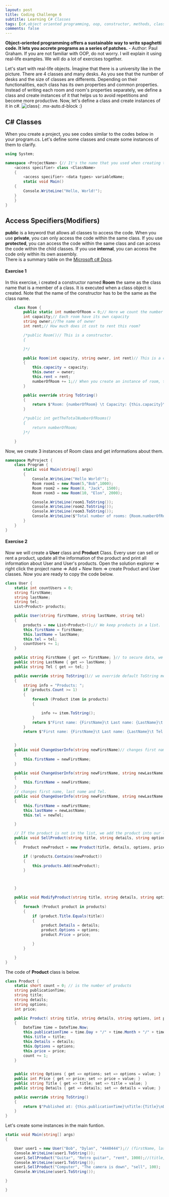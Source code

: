 ```yaml
---
layout: post
title: Coding Challenge 6
subtitle: Learning C# Classes 
tags: [c#,object oriented programming, oop, constructor, methods, class, method parameters, overloading,access specifier, Product class, User class, getter,setter]
comments: false
---
```


**Object-oriented programming offers a sustainable way to write spaghetti code. It lets you accrete programs as a series of patches.** - Author: Paul Graham. If you are not familiar with OOP, do not worry. I will explain it using real-life examples. We will do a lot of exercises together.<br> 

Let's start with real-life objects. İmagine that there is a university like in the picture. There are 4 classes and many desks. As you see that the number of desks and the size of classes are differents. Depending on their functionalities, each class has its own properties and common properties. Instead of writing each room and room's properties separately, we define a class and create instances of it that helps us to avoid repetitions and become more productive. Now, let's define a class and create instances of it in c#.
![class](/assets/img/class.jpg){: .mx-auto.d-block :}

## C# Classes
When you create a project, you see codes similar to the codes below in your program.cs. Let's define some classes and create some instances of them to clarify.
```c#
using System;

namespace <ProjectName> {// It's the name that you used when creating the project.
    <access specifier> class <ClassName> 
    {
        <access specifier> <data types> variableName;
        static void Main()
    {
        Console.WriteLine("Hello, World!");
    }
    }
}
```
## Access Specifiers(Modifiers)
**public** is a keyword that allows all classes to access the code. When you use **private**, you can only access the code within the same class. If you use **protected**, you can access the code within the same class and can access the code within the child classes. If you use **internal**, you can access the code only within its own assembly.<br>
There is a summary table on the [Microsoft c# Docs](https://docs.microsoft.com/en-us/dotnet/csharp/programming-guide/classes-and-structs/access-modifiers).
#### Exercise 1
In this exercise, i created a constructor named **Room** the same as the class name that is a member of a class. It is executed when a class object is created. Note that the name of the constructor has to be the same as the class name.
```c#
    class Room {
        public static int numberOfRoom = 0;// Here we count the number of rooms. Make it private to avoid changes from invalid user.
        int capacity;// Each room have its own capacity
        string owner;//The name of owner
        int rent;// How much does it cost to rent this room?

        /*public Room()// This is a constructor. 
        {

        }*/

        public Room(int capacity, string owner, int rent)// This is a constructor too. We are overloading it by changing the number of paramters
        {
            this.capacity = capacity;
            this.owner = owner;
            this.rent = rent;
            numberOfRoom += 1;// When you create an instance of room, the numberOfRomm icreases.
        }

        public override string ToString()
        {
            return $"Room: {numberOfRoom} \t Capacity: {this.capacity}\tOwner: {this.owner}\nRent: {this.rent}";
        }

        /*public int getTheTotalNumberOfRooms()
        {
            return numberOfRoom;
        }*/

    }
```
Now, we create 3 instances of Room class and get informations about them.
```c#
namespace MyProject {
    class Program {
        static void Main(string[] args)
        {
            Console.WriteLine("Hello World!");
            Room room1 = new Room(5,"Bob",1000);
            Room room2 = new Room(8, "Jack", 1500);
            Room room3 = new Room(10, "Elon", 2000);

            Console.WriteLine(room1.ToString());
            Console.WriteLine(room2.ToString());
            Console.WriteLine(room3.ToString());
            Console.WriteLine($"Total number of rooms: {Room.numberOfRoom} ");
        }
    }
}


```

#### Exercise 2
Now we will create a **User** class and **Product** Class. Every user can sell or rent a product, update all the information of the product and print all information about User and User's products.
Open the solution explorer => right click the project name => Add + New Item => create Product and User classes. Now you are ready to copy the code below.
```c#
class User {
    static int countUsers = 0;
    string firstName;
    string lastName;
    string tel;
    List<Product> products;

    public User(string firstName, string lastName, string tel)
    {
        products = new List<Product>();// We keep products in a list.
        this.firstName = firstName;
        this.lastName = lastName;
        this.tel = tel;
        countUsers += 1;
    }

    public string FirstName { get => firstName; }// to secure data, we used private access modifier. So, we added a getter method.
    public string LastName { get => lastName; }
    public string Tel { get => tel; }

    public override string ToString()// we override default ToString method to customize it.
    {
        string info = "Products: ";
        if (products.Count >= 1)
        {
            foreach (Product item in products)
            {

                info += item.ToString();
            }
            return $"First name: {FirstName}\t Last name: {LastName}\t Tel:{Tel}\n {info}";
        }
        return $"First name: {FirstName}\t Last name: {LastName}\t Tel:{Tel}\n {info}-";


    }
    public void ChangeUserInfo(string newFirstName)// changes first name.
    {
        this.firstName = newFirstName;
    }

    public void ChangeUserInfo(string newFirstName, string newLastName)// changes first name and last name. 
    {
        this.firstName = newFirstName;
    }
    // changes first name, last name and Tel. 
    public void ChangeUserInfo(string newFirstName, string newLastName, string newTel)
    {
        this.firstName = newFirstName;
        this.lastName = newLastName;
        this.tel = newTel;

    }

    // If the product is not in the list, we add the product into our list.  
    public void SellProduct(string title, string details, string options, int price)
    {
        Product newProduct = new Product(title, details, options, price);

        if (!products.Contains(newProduct))
        {
            this.products.Add(newProduct);
        }



    }

    public void ModifyProduct(string title, string details, string options, int price)
    {
        foreach (Product product in products)
        {
            if (product.Title.Equals(title))
            {
                product.Details = details;
                product.Options = options;
                product.Price = price;

            }
        }

    }
}
```
The code of **Product** class is below.
```c#
class Product {
    static short count = 0; // is the number of products
    string publicationTime;
    string title;
    string details;
    string options;
    int price;

    public Product( string title, string details, string options, int price)
    {
        DateTime time = DateTime.Now;
        this.publicationTime = time.Day + "/" + time.Month + "/" + time.Year + " " + time.Hour + ":" + time.Minute;
        this.title = title;
        this.Details = details;
        this.Options = options;
        this.price = price;
        count += 1;
    }

    
    public string Options { get => options; set => options = value; }
    public int Price { get => price; set => price = value; }
    public string Title { get => title; set => title = value; }
    public string Details { get => details; set => details = value; }

    public override string ToString()
    {
        return $"Published at: {this.publicationTime}\nTitle:{Title}\nDetails: {Details}\nOption:{Options}\nPrice:{Price}\n";
    }
}
```
Let's create some instances in the main funtion.
```c#
static void Main(string[] args)
{

    User user1 = new User("Bob", "Dylan", "4440444");// (firstName, lastName, Tel)
    Console.WriteLine(user1.ToString());
    user1.SellProduct("Guitar", "Retro guitar", "rent", 1000);//(title, details,option, price)
    Console.WriteLine(user1.ToString());
    user1.SellProduct("Computer", "The camera is down", "sell", 100);
    Console.WriteLine(user1.ToString());

}

}
```